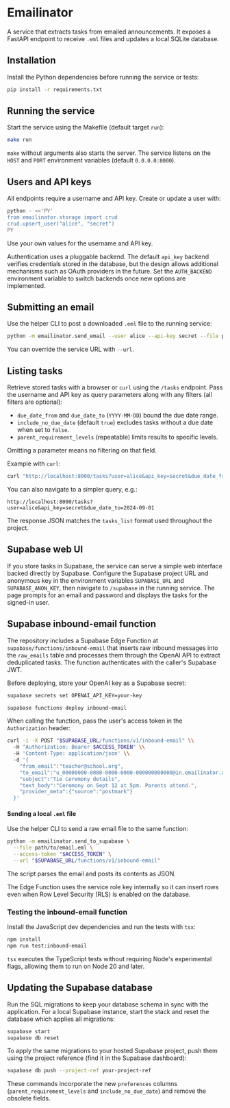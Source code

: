 # Emailinator

A service that extracts tasks from emailed announcements. It exposes a FastAPI endpoint to receive `.eml` files and updates a local SQLite database.

## Installation

Install the Python dependencies before running the service or tests:

```bash
pip install -r requirements.txt
```

## Running the service

Start the service using the Makefile (default target `run`):

```bash
make run
```

`make` without arguments also starts the server. The service listens on the
`HOST` and `PORT` environment variables (default `0.0.0.0:8000`).

## Users and API keys

All endpoints require a username and API key. Create or update a user with:

```bash
python - <<'PY'
from emailinator.storage import crud
crud.upsert_user("alice", "secret")
PY
```

Use your own values for the username and API key.

Authentication uses a pluggable backend. The default `api_key` backend
verifies credentials stored in the database, but the design allows
additional mechanisms such as OAuth providers in the future. Set the
`AUTH_BACKEND` environment variable to switch backends once new options
are implemented.

## Submitting an email

Use the helper CLI to post a downloaded `.eml` file to the running service:

```bash
python -m emailinator.send_email --user alice --api-key secret --file path/to/email.eml
```

You can override the service URL with `--url`.

## Listing tasks

Retrieve stored tasks with a browser or `curl` using the `/tasks` endpoint. Pass the username and API key as query parameters along with any filters (all filters are optional):

- `due_date_from` and `due_date_to` (`YYYY-MM-DD`) bound the due date range.
- `include_no_due_date` (default `true`) excludes tasks without a due date when set to `false`.
- `parent_requirement_levels` (repeatable) limits results to specific levels.

Omitting a parameter means no filtering on that field.

Example with `curl`:

```bash
curl "http://localhost:8000/tasks?user=alice&api_key=secret&due_date_from=2024-09-01&due_date_to=2024-09-30&parent_requirement_levels=MANDATORY&parent_requirement_levels=OPTIONAL"
```

You can also navigate to a simpler query, e.g.:

```
http://localhost:8000/tasks?user=alice&api_key=secret&due_date_to=2024-09-01
```

The response JSON matches the `tasks_list` format used throughout the project.

## Supabase web UI

If you store tasks in Supabase, the service can serve a simple web
interface backed directly by Supabase.  Configure the Supabase project
URL and anonymous key in the environment variables `SUPABASE_URL` and
`SUPABASE_ANON_KEY`, then navigate to `/supabase` in the running
service.  The page prompts for an email and password and displays the
tasks for the signed-in user.

## Supabase inbound-email function

The repository includes a Supabase Edge Function at `supabase/functions/inbound-email` that inserts raw inbound messages into the `raw_emails` table and processes them through the OpenAI API to extract deduplicated tasks.  The function authenticates with the caller's Supabase JWT.

Before deploying, store your OpenAI key as a Supabase secret:

```bash
supabase secrets set OPENAI_API_KEY=your-key
```

```bash
supabase functions deploy inbound-email
```

When calling the function, pass the user's access token in the `Authorization` header:

```bash
curl -i -X POST "$SUPABASE_URL/functions/v1/inbound-email" \\
  -H "Authorization: Bearer $ACCESS_TOKEN" \\
  -H 'Content-Type: application/json' \\
  -d '{
    "from_email":"teacher@school.org",
    "to_email":"u_00000000-0000-0000-0000-000000000000@in.emailinator.app",
    "subject":"Tie Ceremony details",
    "text_body":"Ceremony on Sept 12 at 5pm. Parents attend.",
    "provider_meta":{"source":"postmark"}
  }'
```

#### Sending a local `.eml` file

Use the helper CLI to send a raw email file to the same function:

```bash
python -m emailinator.send_to_supabase \
  --file path/to/email.eml \
  --access-token "$ACCESS_TOKEN" \
  --url "$SUPABASE_URL/functions/v1/inbound-email"
```

The script parses the email and posts its contents as JSON.

The Edge Function uses the service role key internally so it can insert rows even when Row Level Security (RLS) is enabled on the database.

### Testing the inbound-email function

Install the JavaScript dev dependencies and run the tests with `tsx`:

```bash
npm install
npm run test:inbound-email
```

`tsx` executes the TypeScript tests without requiring Node's experimental flags, allowing them to run on Node 20 and later.

## Updating the Supabase database

Run the SQL migrations to keep your database schema in sync with the
application.  For a local Supabase instance, start the stack and reset
the database which applies all migrations:

```bash
supabase start
supabase db reset
```

To apply the same migrations to your hosted Supabase project, push them
using the project reference (find it in the Supabase dashboard):

```bash
supabase db push --project-ref your-project-ref
```

These commands incorporate the new `preferences` columns
(`parent_requirement_levels` and `include_no_due_date`) and remove the
obsolete fields.


